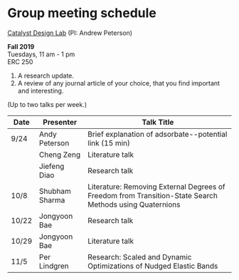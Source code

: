 # Group meeting schedule #
[Catalyst Design Lab](http://brown.edu/go/catalyst) (PI: Andrew Peterson)

**Fall 2019**  
Tuesdays, 11 am - 1 pm  
ERC 250


1. A research update.
2. A review of any journal article of your choice, that you find important and interesting.

(Up to two talks per week.)


|   Date     |   Presenter   |   Talk Title                                              |
| ---------- | ------------- | --------------------------------------------------------- |
| 9/24       |  Andy Peterson  | Brief explanation of adsorbate--potential link (15 min)  |
|            |  Cheng Zeng     |  Literature talk  |
|            |  Jiefeng Diao   | Research talk  |
|10/8        | Shubham Sharma  | Literature: Removing External Degrees of Freedom from Transition-State Search Methods using Quaternions |
|10/22       | Jongyoon Bae    | Research talk  |
|10/29       | Jongyoon Bae    | Literature talk  |
|11/5        | Per Lindgren    | Research: Scaled and Dynamic Optimizations of Nudged Elastic Bands |